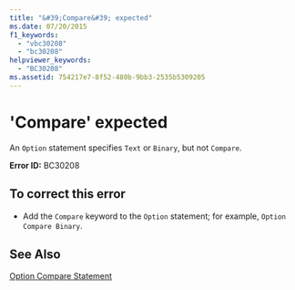 ```yaml
---
title: "&#39;Compare&#39; expected"
ms.date: 07/20/2015
f1_keywords: 
  - "vbc30208"
  - "bc30208"
helpviewer_keywords: 
  - "BC30208"
ms.assetid: 754217e7-8f52-480b-9bb3-2535b5309205
---
```

# &#39;Compare&#39; expected
An `Option` statement specifies `Text` or `Binary`, but not `Compare`.  
  
 **Error ID:** BC30208  
  
## To correct this error  
  
-   Add the `Compare` keyword to the `Option` statement; for example, `Option Compare Binary`.  
  
## See Also  
 [Option Compare Statement](../../visual-basic/language-reference/statements/option-compare-statement.md)
